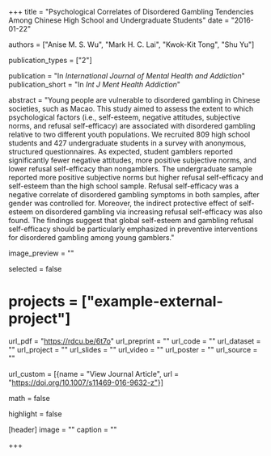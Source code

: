 +++
title = "Psychological Correlates of Disordered Gambling Tendencies Among Chinese High School and Undergraduate Students"
date = "2016-01-22"

authors = ["Anise M. S. Wu", "Mark H. C. Lai", "Kwok-Kit Tong", "Shu Yu"]

publication_types = ["2"]

publication = "In *International Journal of Mental Health and Addiction*"
publication_short = "In *Int J Ment Health Addiction*"

abstract = "Young people are vulnerable to disordered gambling in Chinese societies, such as Macao. This study aimed to assess the extent to which psychological factors (i.e., self-esteem, negative attitudes, subjective norms, and refusal self-efficacy) are associated with disordered gambling relative to two different youth populations. We recruited 809 high school students and 427 undergraduate students in a survey with anonymous, structured questionnaires. As expected, student gamblers reported significantly fewer negative attitudes, more positive subjective norms, and lower refusal self-efficacy than nongamblers. The undergraduate sample reported more positive subjective norms but higher refusal self-efficacy and self-esteem than the high school sample. Refusal self-efficacy was a negative correlate of disordered gambling symptoms in both samples, after gender was controlled for. Moreover, the indirect protective effect of self-esteem on disordered gambling via increasing refusal self-efficacy was also found. The findings suggest that global self-esteem and gambling refusal self-efficacy should be particularly emphasized in preventive interventions for disordered gambling among young gamblers."

image_preview = ""

selected = false

# projects = ["example-external-project"]

url_pdf = "https://rdcu.be/6t7o"
url_preprint = ""
url_code = ""
url_dataset = ""
url_project = ""
url_slides = ""
url_video = ""
url_poster = ""
url_source = ""

url_custom = [{name = "View Journal Article", url = "https://doi.org/10.1007/s11469-016-9632-z"}]

math = false

highlight = false

[header]
image = ""
caption = ""

+++


